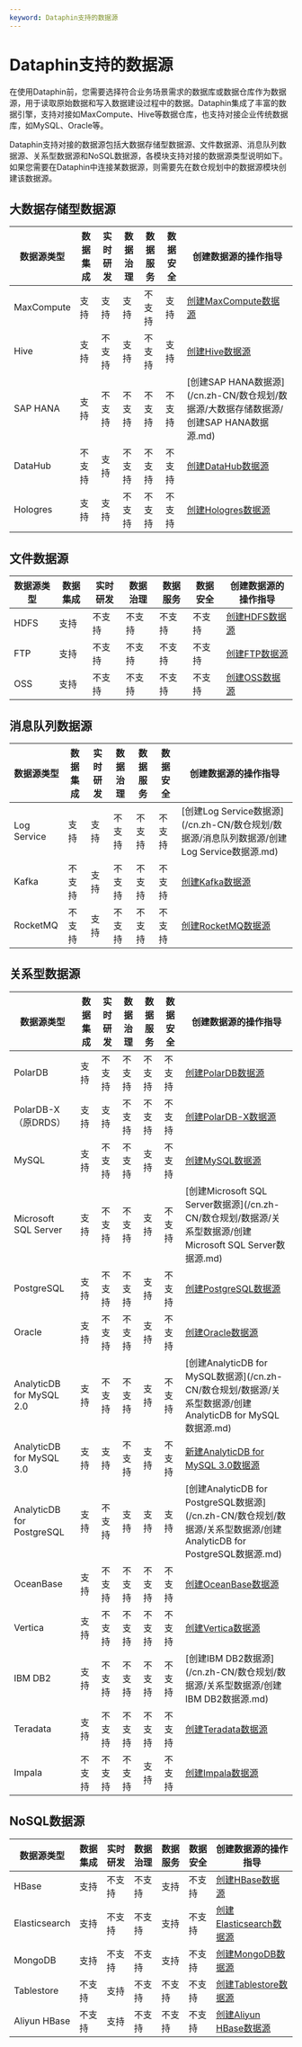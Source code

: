 ```yaml
---
keyword: Dataphin支持的数据源
---
```


# Dataphin支持的数据源

在使用Dataphin前，您需要选择符合业务场景需求的数据库或数据仓库作为数据源，用于读取原始数据和写入数据建设过程中的数据。Dataphin集成了丰富的数据引擎，支持对接如MaxCompute、Hive等数据仓库，也支持对接企业传统数据库，如MySQL、Oracle等。

Dataphin支持对接的数据源包括大数据存储型数据源、文件数据源、消息队列数据源、关系型数据源和NoSQL数据源，各模块支持对接的数据源类型说明如下。如果您需要在Dataphin中连接某数据源，则需要先在数仓规划中的数据源模块创建该数据源。

## 大数据存储型数据源

|数据源类型|数据集成|实时研发|数据治理|数据服务|数据安全|创建数据源的操作指导|
|-----|----|----|----|----|----|----------|
|MaxCompute|支持|支持|支持|不支持|支持|[创建MaxCompute数据源](/cn.zh-CN/数仓规划/数据源/大数据存储数据源/创建MaxCompute数据源.md)|
|Hive|支持|不支持|支持|不支持|支持|[创建Hive数据源](/cn.zh-CN/数仓规划/数据源/大数据存储数据源/创建Hive数据源.md)|
|SAP HANA|支持|不支持|不支持|不支持|不支持|[创建SAP HANA数据源](/cn.zh-CN/数仓规划/数据源/大数据存储数据源/创建SAP HANA数据源.md)|
|DataHub|不支持|支持|不支持|不支持|不支持|[创建DataHub数据源](/cn.zh-CN/数仓规划/数据源/大数据存储数据源/创建DataHub数据源.md)|
|Hologres|支持|支持|不支持|不支持|不支持|[创建Hologres数据源]()|

## 文件数据源

|数据源类型|数据集成|实时研发|数据治理|数据服务|数据安全|创建数据源的操作指导|
|-----|----|----|----|----|----|----------|
|HDFS|支持|不支持|不支持|不支持|不支持|[创建HDFS数据源](/cn.zh-CN/数仓规划/数据源/文件数据源/创建HDFS数据源.md)|
|FTP|支持|不支持|不支持|不支持|不支持|[创建FTP数据源](/cn.zh-CN/数仓规划/数据源/文件数据源/创建FTP数据源.md)|
|OSS|支持|不支持|不支持|不支持|不支持|[创建OSS数据源](/cn.zh-CN/数仓规划/数据源/文件数据源/创建OSS数据源.md)|

## 消息队列数据源

|数据源类型|数据集成|实时研发|数据治理|数据服务|数据安全|创建数据源的操作指导|
|-----|----|----|----|----|----|----------|
|Log Service|支持|支持|不支持|不支持|不支持|[创建Log Service数据源](/cn.zh-CN/数仓规划/数据源/消息队列数据源/创建Log Service数据源.md)|
|Kafka|不支持|支持|不支持|不支持|不支持|[创建Kafka数据源](/cn.zh-CN/数仓规划/数据源/消息队列数据源/创建Kafka数据源.md)|
|RocketMQ|不支持|支持|不支持|不支持|不支持|[创建RocketMQ数据源](/cn.zh-CN/数仓规划/数据源/消息队列数据源/创建RocketMQ数据源.md)|

## 关系型数据源

|数据源类型|数据集成|实时研发|数据治理|数据服务|数据安全|创建数据源的操作指导|
|-----|----|----|----|----|----|----------|
|PolarDB|支持|不支持|不支持|不支持|不支持|[创建PolarDB数据源](/cn.zh-CN/数仓规划/数据源/关系型数据源/创建PolarDB数据源.md)|
|PolarDB-X（原DRDS）|支持|支持|不支持|不支持|不支持|[创建PolarDB-X数据源](/cn.zh-CN/数仓规划/数据源/关系型数据源/创建PolarDB-X数据源.md)|
|MySQL|支持|不支持|不支持|支持|不支持|[创建MySQL数据源](/cn.zh-CN/数仓规划/数据源/关系型数据源/创建MySQL数据源.md)|
|Microsoft SQL Server|支持|不支持|不支持|支持|不支持|[创建Microsoft SQL Server数据源](/cn.zh-CN/数仓规划/数据源/关系型数据源/创建Microsoft SQL Server数据源.md)|
|PostgreSQL|支持|不支持|不支持|支持|不支持|[创建PostgreSQL数据源](/cn.zh-CN/数仓规划/数据源/关系型数据源/创建PostgreSQL数据源.md)|
|Oracle|支持|不支持|不支持|支持|不支持|[创建Oracle数据源](/cn.zh-CN/数仓规划/数据源/关系型数据源/创建Oracle数据源.md)|
|AnalyticDB for MySQL 2.0|支持|不支持|不支持|支持|不支持|[创建AnalyticDB for MySQL数据源](/cn.zh-CN/数仓规划/数据源/关系型数据源/创建AnalyticDB for MySQL数据源.md)|
|AnalyticDB for MySQL 3.0|支持|支持|不支持|支持|不支持|[新建AnalyticDB for MySQL 3.0数据源]()|
|AnalyticDB for PostgreSQL|支持|不支持|支持|支持|支持|[创建AnalyticDB for PostgreSQL数据源](/cn.zh-CN/数仓规划/数据源/关系型数据源/创建AnalyticDB for PostgreSQL数据源.md)|
|OceanBase|支持|不支持|不支持|不支持|不支持|[创建OceanBase数据源](/cn.zh-CN/数仓规划/数据源/关系型数据源/创建OceanBase数据源.md)|
|Vertica|支持|不支持|不支持|不支持|不支持|[创建Vertica数据源](/cn.zh-CN/数仓规划/数据源/关系型数据源/创建Vertica数据源.md)|
|IBM DB2|支持|不支持|不支持|不支持|不支持|[创建IBM DB2数据源](/cn.zh-CN/数仓规划/数据源/关系型数据源/创建IBM DB2数据源.md)|
|Teradata|支持|不支持|不支持|不支持|不支持|[创建Teradata数据源](/cn.zh-CN/数仓规划/数据源/关系型数据源/创建Teradata数据源.md)|
|Impala|不支持|不支持|不支持|支持|不支持|[创建Impala数据源](/cn.zh-CN/数仓规划/数据源/关系型数据源/创建Impala数据源.md)|

## NoSQL数据源

|数据源类型|数据集成|实时研发|数据治理|数据服务|数据安全|创建数据源的操作指导|
|-----|----|----|----|----|----|----------|
|HBase|支持|不支持|不支持|支持|不支持|[创建HBase数据源]()|
|Elasticsearch|支持|不支持|不支持|支持|不支持|[创建Elasticsearch数据源]()|
|MongoDB|支持|不支持|不支持|支持|不支持|[创建MongoDB数据源]()|
|Tablestore|不支持|支持|不支持|不支持|不支持|[创建Tablestore数据源]()|
|Aliyun HBase|不支持|支持|不支持|不支持|不支持|[创建Aliyun HBase数据源]()|

